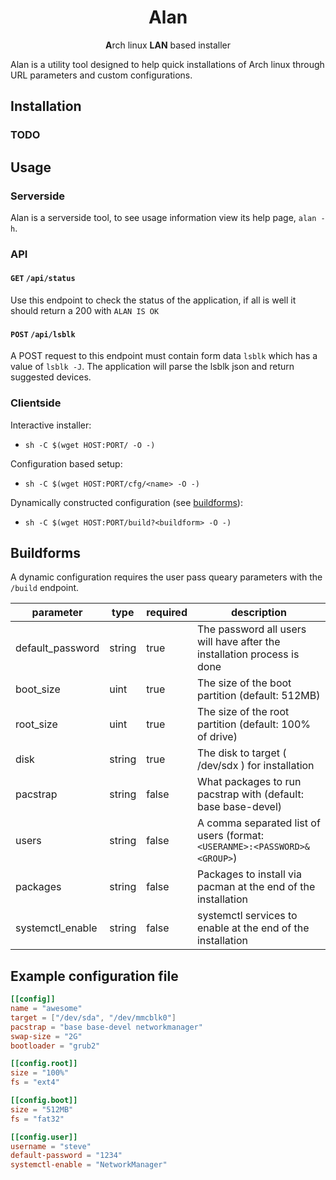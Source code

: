 <h1 align="center">
	Alan
</h1>
<p align="center">
	<b>A</b>rch linux <b>LAN</b> based installer
</p>

Alan is a  utility tool designed to help quick installations of Arch linux through URL parameters and custom configurations.

## Installation

### TODO

## Usage
### Serverside

Alan is a serverside tool, to see usage information view its help page, `alan -h`.

### API

#### `GET` `/api/status`

Use this endpoint to check the status of the application, if all is well it should return a 200 with `ALAN IS OK`

#### `POST` `/api/lsblk`

A POST request to this endpoint must contain form data `lsblk` which has a value of `lsblk -J`.
The application will parse the lsblk json and return suggested devices.

### Clientside

Interactive installer:
 - `sh -C $(wget HOST:PORT/ -O -)`

Configuration based setup:
 - `sh -C $(wget HOST:PORT/cfg/<name> -O -)`

Dynamically constructed configuration (see [buildforms](#buildforms)):
 - `sh -C $(wget HOST:PORT/build?<buildform> -O -)`

## Buildforms

A dynamic configuration requires the user pass queary parameters with the `/build` endpoint.

| parameter        | type   | required |                            description                                    |
|------------------|--------|----------|---------------------------------------------------------------------------|
| default_password | string | true     | The password all users will have after the installation process is done   |
| boot_size        | uint   | true     | The size of the boot partition (default: 512MB)                           |
| root_size        | uint   | true     | The size of the root partition (default: 100% of drive)                   |
| disk             | string | true     | The disk to target ( /dev/sdx ) for installation                          |
| pacstrap         | string | false    | What packages to run pacstrap with (default: base base-devel)             |
| users            | string | false    | A comma separated list of users (format: `<USERANME>:<PASSWORD>&<GROUP>`) |
| packages         | string | false    | Packages to install via pacman at the end of the installation             |
| systemctl_enable | string | false    | systemctl services to enable at the end of the installation               |


## Example configuration file

```toml
[[config]]
name = "awesome"
target = ["/dev/sda", "/dev/mmcblk0"]
pacstrap = "base base-devel networkmanager"
swap-size = "2G"
bootloader = "grub2"

[[config.root]]
size = "100%"
fs = "ext4"

[[config.boot]]
size = "512MB"
fs = "fat32"

[[config.user]]
username = "steve"
default-password = "1234"
systemctl-enable = "NetworkManager"
```
